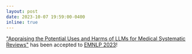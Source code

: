 ```yaml
---
layout: post
date: 2023-10-07 19:59:00-0400
inline: true
---
```


["Appraising the Potential Uses and Harms of LLMs for Medical Systematic Reviews"](https://arxiv.org/abs/2305.11828) has been accepted to [EMNLP 2023](https://2023.emnlp.org/)!
